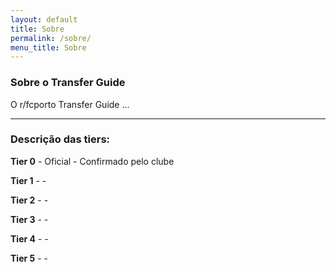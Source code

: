 ```yaml
---
layout: default
title: Sobre
permalink: /sobre/
menu_title: Sobre
---
```


### Sobre o Transfer Guide
O r/fcporto Transfer Guide ...

___

### Descrição das tiers:

**Tier 0** - Oficial - Confirmado pelo clube

**Tier 1** - -

**Tier 2** - -

**Tier 3** - -

**Tier 4** - -

**Tier 5** - -
